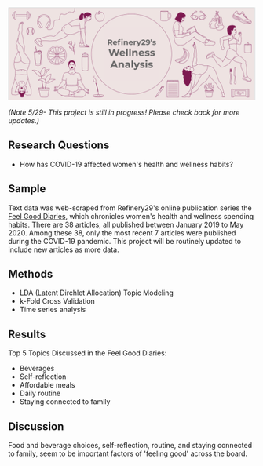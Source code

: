 ![header](www/header.png)


*(Note 5/29- This project is still in progress! Please check back for more updates.)*

## Research Questions
* How has COVID-19 affected women's health and wellness habits?

## Sample
Text data was web-scraped from Refinery29's online publication series the [Feel Good Diaries](https://www.refinery29.com/en-us/feel-good-diaries?utm_source=facebook.com&utm_medium=adsales&utm_campaign=ES_VenusVeraBradley/Venus&fbclid=IwAR0dbdfif3nApRxN4nrqJI-e7I0wfNaGJliSVc5-hg7n-hjatc3_hrxyo_M), which chronicles women's health and wellness spending habits. There are 38 articles, all published between January 2019 to May 2020. Among these 38, only the most recent 7 articles were published during the COVID-19 pandemic. This project will be routinely updated to include new articles as more data. 

## Methods
* LDA (Latent Dirchlet Allocation) Topic Modeling
* k-Fold Cross Validation
* Time series analysis

## Results
Top 5 Topics Discussed in the Feel Good Diaries:

* Beverages
* Self-reflection
* Affordable meals
* Daily routine
* Staying connected to family

## Discussion

Food and beverage choices, self-reflection, routine, and staying connected to family, seem to be important factors of 'feeling good' across the board.

